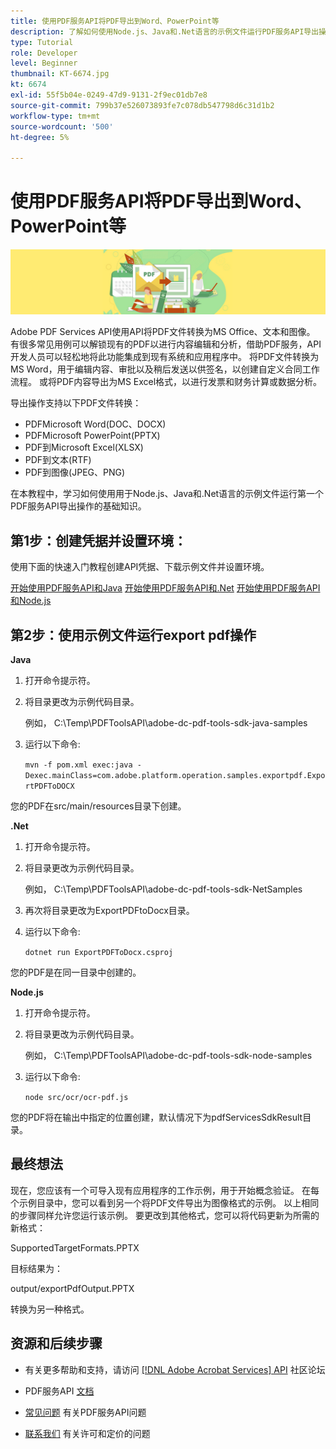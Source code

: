 ```yaml
---
title: 使用PDF服务API将PDF导出到Word、PowerPoint等
description: 了解如何使用Node.js、Java和.Net语言的示例文件运行PDF服务API导出操作
type: Tutorial
role: Developer
level: Beginner
thumbnail: KT-6674.jpg
kt: 6674
exl-id: 55f5b04e-0249-47d9-9131-2f9ec01db7e8
source-git-commit: 799b37e526073893fe7c078db547798d6c31d1b2
workflow-type: tm+mt
source-wordcount: '500'
ht-degree: 5%

---
```


# 使用PDF服务API将PDF导出到Word、PowerPoint等

![创建PDF英雄图像](assets/ExportPDF_hero.jpg)

Adobe PDF Services API使用API将PDF文件转换为MS Office、文本和图像。 有很多常见用例可以解锁现有的PDF以进行内容编辑和分析，借助PDF服务，API开发人员可以轻松地将此功能集成到现有系统和应用程序中。 将PDF文件转换为MS Word，用于编辑内容、审批以及稍后发送以供签名，以创建自定义合同工作流程。 或将PDF内容导出为MS Excel格式，以进行发票和财务计算或数据分析。

导出操作支持以下PDF文件转换：

* PDFMicrosoft Word(DOC、DOCX)
* PDFMicrosoft PowerPoint(PPTX)
* PDF到Microsoft Excel(XLSX)
* PDF到文本(RTF)
* PDF到图像(JPEG、PNG)

在本教程中，学习如何使用用于Node.js、Java和.Net语言的示例文件运行第一个PDF服务API导出操作的基础知识。

## 第1步：创建凭据并设置环境：

使用下面的快速入门教程创建API凭据、下载示例文件并设置环境。

[开始使用PDF服务API和Java](gettingstartedjava.md)
[开始使用PDF服务API和.Net](gettingstartednet.md)
[开始使用PDF服务API和Node.js](createpdffromhtml.md)

## 第2步：使用示例文件运行export pdf操作

**Java**

1. 打开命令提示符。

1. 将目录更改为示例代码目录。

   例如， C:\Temp\PDFToolsAPI\adobe-dc-pdf-tools-sdk-java-samples

1. 运行以下命令:

   `mvn -f pom.xml exec:java -Dexec.mainClass=com.adobe.platform.operation.samples.exportpdf.ExportPDFToDOCX`

您的PDF在src/main/resources目录下创建。

**.Net**

1. 打开命令提示符。

1. 将目录更改为示例代码目录。

   例如， C:\Temp\PDFToolsAPI\adobe-dc-pdf-tools-sdk-NetSamples

1. 再次将目录更改为ExportPDFtoDocx目录。

1. 运行以下命令:

   `dotnet run ExportPDFToDocx.csproj`

您的PDF是在同一目录中创建的。

**Node.js**

1. 打开命令提示符。

1. 将目录更改为示例代码目录。

   例如， C:\Temp\PDFToolsAPI\adobe-dc-pdf-tools-sdk-node-samples

1. 运行以下命令:

   `node src/ocr/ocr-pdf.js`

您的PDF将在输出中指定的位置创建，默认情况下为pdfServicesSdkResult目录。

## 最终想法

现在，您应该有一个可导入现有应用程序的工作示例，用于开始概念验证。 在每个示例目录中，您可以看到另一个将PDF文件导出为图像格式的示例。 以上相同的步骤同样允许您运行该示例。 要更改到其他格式，您可以将代码更新为所需的新格式：

SupportedTargetFormats.PPTX

目标结果为：

output/exportPdfOutput.PPTX

转换为另一种格式。

## 资源和后续步骤

* 有关更多帮助和支持，请访问 [[!DNL Adobe Acrobat Services] API](https://community.adobe.com/t5/document-cloud-sdk/bd-p/Document-Cloud-SDK?page=1&amp;sort=latest_replies&amp;filter=all) 社区论坛

* PDF服务API [文档](https://www.adobe.com/go/pdftoolsapi_doc)

* [常见问题](https://community.adobe.com/t5/document-cloud-sdk/faq-for-document-services-pdf-tools-api/m-p/10726197) 有关PDF服务API问题

* [联系我们](https://www.adobe.com/go/pdftoolsapi_requestform) 有关许可和定价的问题
